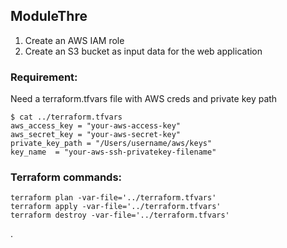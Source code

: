 ## ModuleThre
1. Create an AWS IAM role
2. Create an S3 bucket as input data for the web application


### Requirement:
Need a terraform.tfvars file with AWS creds and private key path

```
$ cat ../terraform.tfvars 
aws_access_key = "your-aws-access-key"
aws_secret_key = "your-aws-secret-key"
private_key_path = "/Users/username/aws/keys"
key_name  = "your-aws-ssh-privatekey-filename"
```
### Terraform commands:
```
terraform plan -var-file='../terraform.tfvars'
terraform apply -var-file='../terraform.tfvars'
terraform destroy -var-file='../terraform.tfvars'
```
.

